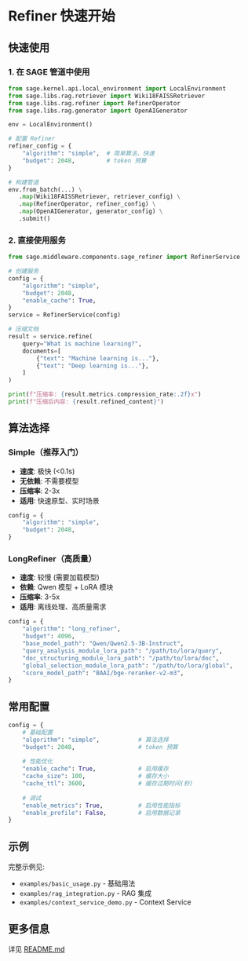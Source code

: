 # Refiner 快速开始

## 快速使用

### 1. 在 SAGE 管道中使用

```python
from sage.kernel.api.local_environment import LocalEnvironment
from sage.libs.rag.retriever import Wiki18FAISSRetriever
from sage.libs.rag.refiner import RefinerOperator
from sage.libs.rag.generator import OpenAIGenerator

env = LocalEnvironment()

# 配置 Refiner
refiner_config = {
    "algorithm": "simple",  # 简单算法，快速
    "budget": 2048,         # token 预算
}

# 构建管道
env.from_batch(...) \
   .map(Wiki18FAISSRetriever, retriever_config) \
   .map(RefinerOperator, refiner_config) \
   .map(OpenAIGenerator, generator_config) \
   .submit()
```

### 2. 直接使用服务

```python
from sage.middleware.components.sage_refiner import RefinerService

# 创建服务
config = {
    "algorithm": "simple",
    "budget": 2048,
    "enable_cache": True,
}
service = RefinerService(config)

# 压缩文档
result = service.refine(
    query="What is machine learning?",
    documents=[
        {"text": "Machine learning is..."},
        {"text": "Deep learning is..."},
    ]
)

print(f"压缩率: {result.metrics.compression_rate:.2f}x")
print(f"压缩后内容: {result.refined_content}")
```

## 算法选择

### Simple（推荐入门）
- **速度**: 极快 (<0.1s)
- **无依赖**: 不需要模型
- **压缩率**: 2-3x
- **适用**: 快速原型、实时场景

```python
config = {
    "algorithm": "simple",
    "budget": 2048,
}
```

### LongRefiner（高质量）
- **速度**: 较慢 (需要加载模型)
- **依赖**: Qwen 模型 + LoRA 模块
- **压缩率**: 3-5x
- **适用**: 离线处理、高质量需求

```python
config = {
    "algorithm": "long_refiner",
    "budget": 4096,
    "base_model_path": "Qwen/Qwen2.5-3B-Instruct",
    "query_analysis_module_lora_path": "/path/to/lora/query",
    "doc_structuring_module_lora_path": "/path/to/lora/doc",
    "global_selection_module_lora_path": "/path/to/lora/global",
    "score_model_path": "BAAI/bge-reranker-v2-m3",
}
```

## 常用配置

```python
config = {
    # 基础配置
    "algorithm": "simple",           # 算法选择
    "budget": 2048,                  # token 预算
    
    # 性能优化
    "enable_cache": True,            # 启用缓存
    "cache_size": 100,               # 缓存大小
    "cache_ttl": 3600,               # 缓存过期时间(秒)
    
    # 调试
    "enable_metrics": True,          # 启用性能指标
    "enable_profile": False,         # 启用数据记录
}
```

## 示例

完整示例见:
- `examples/basic_usage.py` - 基础用法
- `examples/rag_integration.py` - RAG 集成
- `examples/context_service_demo.py` - Context Service

## 更多信息

详见 [README.md](./README.md)
